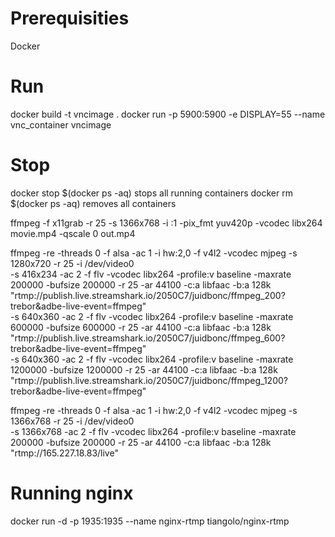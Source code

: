 # Prerequisities
Docker

# Run 
docker build -t vncimage .
docker run -p 5900:5900 -e DISPLAY=55 --name vnc_container vncimage 

# Stop
docker stop $(docker ps -aq) stops all running containers
docker rm $(docker ps -aq) removes all containers

ffmpeg -f x11grab -r 25 -s 1366x768 -i :1 -pix_fmt yuv420p -vcodec libx264 movie.mp4 -qscale 0 out.mp4

ffmpeg -re -threads 0 -f alsa -ac 1 -i hw:2,0 -f v4l2 -vcodec mjpeg -s 1280x720 -r 25 -i /dev/video0 \
-s 416x234 -ac 2 -f flv -vcodec libx264 -profile:v baseline -maxrate 200000 -bufsize 200000 -r 25 -ar 44100 -c:a libfaac -b:a 128k "rtmp://publish.live.streamshark.io/2050C7/juidbonc/ffmpeg_200?trebor&adbe-live-event=ffmpeg" \
-s 640x360 -ac 2 -f flv -vcodec libx264 -profile:v baseline -maxrate 600000 -bufsize 600000 -r 25 -ar 44100 -c:a libfaac -b:a 128k "rtmp://publish.live.streamshark.io/2050C7/juidbonc/ffmpeg_600?trebor&adbe-live-event=ffmpeg" \
-s 640x360 -ac 2 -f flv -vcodec libx264 -profile:v baseline -maxrate 1200000 -bufsize 1200000 -r 25 -ar 44100 -c:a libfaac -b:a 128k "rtmp://publish.live.streamshark.io/2050C7/juidbonc/ffmpeg_1200?trebor&adbe-live-event=ffmpeg"



ffmpeg -re -threads 0 -f alsa -ac 1 -i hw:2,0 -f v4l2 -vcodec mjpeg -s 1366x768 -r 25 -i /dev/video0 \
-s 1366x768 -ac 2 -f flv -vcodec libx264 -profile:v baseline -maxrate 200000 -bufsize 200000 -r 25 -ar 44100 -c:a libfaac -b:a 128k "rtmp://165.227.18.83/live" 

# Running nginx
docker run -d -p 1935:1935 --name nginx-rtmp tiangolo/nginx-rtmp
